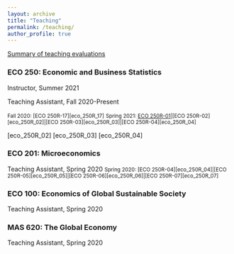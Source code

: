 ```yaml
---
layout: archive
title: "Teaching"
permalink: /teaching/
author_profile: true
---
```


[Summary of teaching evaluations](https://satyaki4.github.io/files/summary_of_evaluations.pdf)

### ECO 250: Economic and Business Statistics
Instructor, Summer 2021

Teaching Assistant, Fall 2020-Present

<small>Fall 2020: [ECO 250R-17][eco_250R_17]</small>
<small>Spring 2021: [ECO 250R-01][eco_250R_01]|[ECO 250R-02][eco_250R_02]|[ECO 250R-03][eco_250R_03]|[ECO 250R-04][eco_250R_04]</small>

[eco_250R_01]: (https://satyaki4.github.io/G:/files/Spring_2021_ECO_250R_01_couse_evaluation.pdf)
[eco_250R_02]
[eco_250R_03]
[eco_250R_04]
### ECO 201: Microeconomics
Teaching Assistant, Spring 2020
<small>Spring 2020: [ECO 250R-04][eco_250R_04]|[ECO 250R-05][eco_250R_05]|[ECO 250R-06][eco_250R_06]|[ECO 250R-07][eco_250R_07]</small>

### ECO 100: Economics of Global Sustainable Society
Teaching Assistant, Spring 2020

### MAS 620: The Global Economy
Teaching Assistant, Spring 2020